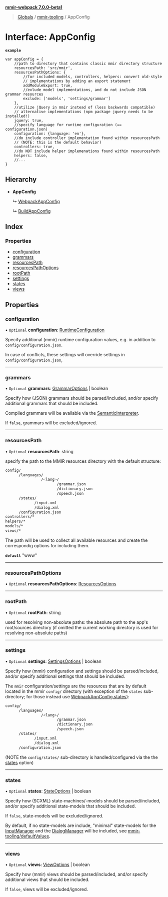 **[mmir-webpack 7.0.0-beta1](../README.md)**

> [Globals](../README.md) / [mmir-tooling](../modules/mmir_tooling.md) / AppConfig

# Interface: AppConfig

**`example`** 
```
var appConfig = {
	//path to directory that contains classic mmir directory structure
	resourcesPath: 'src/mmir',
	resourcesPathOptions: {
		//for included models, controllers, helpers: convert old-style
		// implementations by adding an export statement
		addModuleExport: true,
		//exlude model implementations, and do not include JSON grammar resources
		exclude: ['models', 'settings/grammar']
	},
	//utilize jQuery in mmir instead of (less backwards compatible)
	// alternative implementations (npm package jquery needs to be installed!)
	jquery: true,
	//specify language for runtime configuration (== configuration.json)
	configuration: {language: 'en'},
	//do include controller implementation found within resourcesPath
	// (NOTE: this is the default behavior)
	controllers: true,
	//do NOT include helper implemenations found within resourcesPath
	helpers: false,
	//...
}
```

## Hierarchy

* **AppConfig**

  ↳ [WebpackAppConfig](mmir_webpack.webpackappconfig.md)

  ↳ [BuildAppConfig](mmir_tooling.buildappconfig.md)

## Index

### Properties

* [configuration](mmir_tooling.appconfig.md#configuration)
* [grammars](mmir_tooling.appconfig.md#grammars)
* [resourcesPath](mmir_tooling.appconfig.md#resourcespath)
* [resourcesPathOptions](mmir_tooling.appconfig.md#resourcespathoptions)
* [rootPath](mmir_tooling.appconfig.md#rootpath)
* [settings](mmir_tooling.appconfig.md#settings)
* [states](mmir_tooling.appconfig.md#states)
* [views](mmir_tooling.appconfig.md#views)

## Properties

### configuration

• `Optional` **configuration**: [RuntimeConfiguration](mmir_tooling.runtimeconfiguration.md)

Specify additional (mmir) runtime configuration values,
e.g. in addition to `config/configuration.json`.

In case of conflicts, these settings will override settings in
`config/configuration.json`,

___

### grammars

• `Optional` **grammars**: [GrammarOptions](mmir_tooling.grammaroptions.md) \| boolean

Specify how (JSON) grammars should be parsed/included, and/or
specify additional grammars that should be included.

Compiled grammars will be available via the [SemanticInterpreter](mmir_lib.semanticinterpreter.md).

If `false`, grammars will be excluded/ignored.

___

### resourcesPath

• `Optional` **resourcesPath**: string

specify the path to the MMIR resources directory with the default structure:
 ```bash
 config/
       /languages/
                 /<lang>/
                        /grammar.json
                        /dictionary.json
                        /speech.json
       /states/
              /input.xml
              /dialog.xml
       /configuration.json
 controllers/*
 helpers/*
 models/*
 views/*
 ```

The path will be used to collect all available resources and create the correspondig
options for including them.

**`default`** "www"

___

### resourcesPathOptions

• `Optional` **resourcesPathOptions**: [ResourcesOptions](mmir_tooling.resourcesoptions.md)

___

### rootPath

• `Optional` **rootPath**: string

used for resolving non-absolute paths: the absolute path to the app's root/sources directory (if omitted the current working directory is used for resolving non-absolute paths)

___

### settings

• `Optional` **settings**: [SettingsOptions](mmir_tooling.settingsoptions.md) \| boolean

Specify how (mmir) configuration and settings should be parsed/included,
and/or specify additional settings that should be included.

The `mmir` configuration/settings are the resources that are by default
located in the mmir `config/` directory
(with exception of the `states` sub-directory; for those instead use [WebpackAppConfig.states](mmir_webpack.webpackappconfig.md#states)):
 ```bash
 config/
       /languages/
                 /<lang>/
                        /grammar.json
                        /dictionary.json
                        /speech.json
       /states/
              /input.xml
              /dialog.xml
       /configuration.json
```
(NOTE the `config/states/` sub-directory is handled/configured via the the [states](mmir_tooling.appconfig.md#states) option)

___

### states

• `Optional` **states**: [StateOptions](mmir_tooling.stateoptions.md) \| boolean

Specify how (SCXML) state-machines/-models should be parsed/included, and/or
specify additional state-models that should be included.

If `false`, state-models will be excluded/ignored.

By default, if no state-models are include, "minimal" state-models
for the [InputManager](mmir_lib.inputmanager.md) and the [DialogManager](mmir_lib.dialogmanager.md) will be included,
see [mmir-tooling/defaultValues](https://github.com/mmig/mmir-tooling/tree/master/defaultValues).

___

### views

• `Optional` **views**: [ViewOptions](mmir_tooling.viewoptions.md) \| boolean

Specify how (mmir) views should be parsed/included, and/or
specify additional views that should be included.

If `false`, views will be excluded/ignored.
